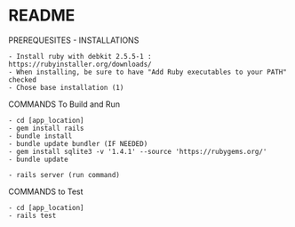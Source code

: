# README

PREREQUESITES - INSTALLATIONS

	- Install ruby with debkit 2.5.5-1 : https://rubyinstaller.org/downloads/
	- When installing, be sure to have "Add Ruby executables to your PATH" checked
	- Chose base installation (1)

COMMANDS To Build and Run

	- cd [app_location]
	- gem install rails
	- bundle install
	- bundle update bundler (IF NEEDED)
	- gem install sqlite3 -v '1.4.1' --source 'https://rubygems.org/'
	- bundle update

	- rails server (run command)

COMMANDS to Test

	- cd [app_location]
	- rails test
